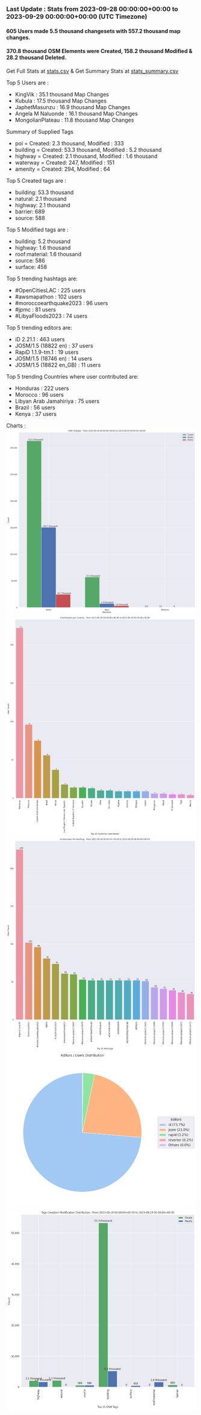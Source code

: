 ### Last Update : Stats from 2023-09-28 00:00:00+00:00 to 2023-09-29 00:00:00+00:00 (UTC Timezone)

#### 605 Users made 5.5 thousand changesets with 557.2 thousand map changes.
#### 370.8 thousand OSM Elements were Created, 158.2 thousand Modified & 28.2 thousand Deleted.
Get Full Stats at [stats.csv](/stats/hotosm/Daily/stats.csv)
 & Get Summary Stats at [stats_summary.csv](/stats/hotosm/Daily/stats_summary.csv)

Top 5 Users are : 
- KingVik : 35.1 thousand Map Changes
- Kubula : 17.5 thousand Map Changes
- JaphetMasunzu : 16.9 thousand Map Changes
- Angela M Naluonde : 16.1 thousand Map Changes
- MongolianPlateau : 11.8 thousand Map Changes

Summary of Supplied Tags
- poi = Created: 2.3 thousand, Modified : 333
- building = Created: 53.3 thousand, Modified : 5.2 thousand
- highway = Created: 2.1 thousand, Modified : 1.6 thousand
- waterway = Created: 247, Modified : 151
- amenity = Created: 294, Modified : 64


Top 5 Created tags are :
- building: 53.3 thousand
- natural: 2.1 thousand
- highway: 2.1 thousand
- barrier: 689
- source: 588


Top 5 Modified tags are :
- building: 5.2 thousand
- highway: 1.6 thousand
- roof:material: 1.6 thousand
- source: 586
- surface: 458


Top 5 trending hashtags are:
- #OpenCitiesLAC : 225 users
- #awsmapathon : 102 users
- #moroccoearthquake2023 : 96 users
- #jpmc : 81 users
- #LibyaFloods2023 : 74 users


Top 5 trending editors are:
- iD 2.21.1 : 463 users
- JOSM/1.5 (18822 en) : 37 users
- RapiD 1.1.9-tm.1 : 19 users
- JOSM/1.5 (18746 en) : 14 users
- JOSM/1.5 (18822 en_GB) : 11 users


Top 5 trending Countries where user contributed are:
- Honduras : 222 users
- Morocco : 96 users
- Libyan Arab Jamahiriya : 75 users
- Brazil : 56 users
- Kenya : 37 users


 Charts : 
![Alt text](./stats_osm_changes.png) 
![Alt text](./stats_users_per_country.png) 
![Alt text](./stats_users_per_hashtag.png) 
![Alt text](./stats_editors_pie_chart.png) 
![Alt text](./stats_tags.png) 
